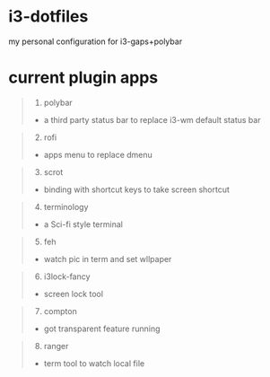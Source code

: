 # i3-dotfiles
my personal configuration for i3-gaps+polybar

# current plugin apps

>1. polybar
>- a third party status bar to replace i3-wm default status bar

>2. rofi
>- apps menu to replace dmenu

>3. scrot
>- binding with shortcut keys to take screen shortcut

>4. terminology
>- a Sci-fi style terminal

>5. feh
>- watch pic in term and set wllpaper

>6. i3lock-fancy
>- screen lock tool

>7. compton
>- got transparent feature running

>8. ranger
>- term tool to watch local file
